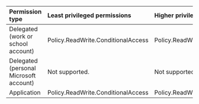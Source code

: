 |Permission type|Least privileged permissions|Higher privileged permissions|
|:---|:---|:---|
|Delegated (work or school account)|Policy.ReadWrite.ConditionalAccess|Policy.ReadWrite.AuthenticationMethod|
|Delegated (personal Microsoft account)|Not supported.|Not supported.|
|Application|Policy.ReadWrite.ConditionalAccess|Policy.ReadWrite.AuthenticationMethod|